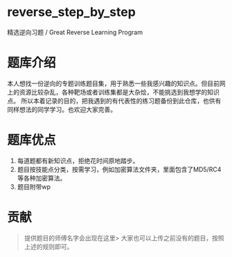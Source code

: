 # reverse_step_by_step
精选逆向习题 / Great Reverse Learning Program 
# 题库介绍
本人想找一份逆向的专题训练题目集，用于熟悉一些我感兴趣的知识点。但目前网上的资源比较杂乱，各种靶场或者训练集都是大杂烩，不能挑选到我想学的知识点。
所以本着记录的目的，把我遇到的有代表性的练习题备份到此仓库，也供有同样想法的同学学习。也欢迎大家完善。
# 题库优点
1. 每道题都有新知识点，拒绝花时间原地踏步。
2. 题目按技能点分类，按需学习，例如加密算法文件夹，里面包含了MD5/RC4等各种加密算法。
3. 题目附带wp

# 贡献
>提供题目的师傅名字会出现在这里>
大家也可以上传之前没有的题目，按照上述的规则即可。
